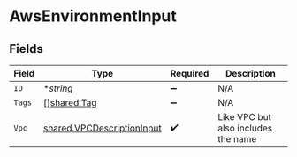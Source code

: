 # AwsEnvironmentInput


## Fields

| Field                                                                    | Type                                                                     | Required                                                                 | Description                                                              |
| ------------------------------------------------------------------------ | ------------------------------------------------------------------------ | ------------------------------------------------------------------------ | ------------------------------------------------------------------------ |
| `ID`                                                                     | **string*                                                                | :heavy_minus_sign:                                                       | N/A                                                                      |
| `Tags`                                                                   | [][shared.Tag](../../models/shared/tag.md)                               | :heavy_minus_sign:                                                       | N/A                                                                      |
| `Vpc`                                                                    | [shared.VPCDescriptionInput](../../models/shared/vpcdescriptioninput.md) | :heavy_check_mark:                                                       | Like VPC but also includes the name                                      |
